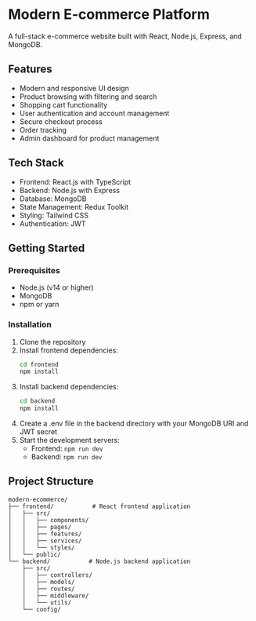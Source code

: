 # Modern E-commerce Platform

A full-stack e-commerce website built with React, Node.js, Express, and MongoDB.

## Features

- Modern and responsive UI design
- Product browsing with filtering and search
- Shopping cart functionality
- User authentication and account management
- Secure checkout process
- Order tracking
- Admin dashboard for product management

## Tech Stack

- Frontend: React.js with TypeScript
- Backend: Node.js with Express
- Database: MongoDB
- State Management: Redux Toolkit
- Styling: Tailwind CSS
- Authentication: JWT

## Getting Started

### Prerequisites

- Node.js (v14 or higher)
- MongoDB
- npm or yarn

### Installation

1. Clone the repository
2. Install frontend dependencies:
   ```bash
   cd frontend
   npm install
   ```
3. Install backend dependencies:
   ```bash
   cd backend
   npm install
   ```
4. Create a .env file in the backend directory with your MongoDB URI and JWT secret
5. Start the development servers:
   - Frontend: `npm run dev`
   - Backend: `npm run dev`

## Project Structure

```
modern-ecommerce/
├── frontend/           # React frontend application
│   ├── src/
│   │   ├── components/
│   │   ├── pages/
│   │   ├── features/
│   │   ├── services/
│   │   └── styles/
│   └── public/
└── backend/           # Node.js backend application
    ├── src/
    │   ├── controllers/
    │   ├── models/
    │   ├── routes/
    │   ├── middleware/
    │   └── utils/
    └── config/
```
